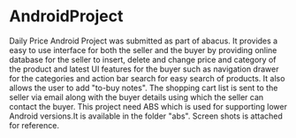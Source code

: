 AndroidProject
==============

Daily Price Android Project was submitted as part of abacus. 
It provides a easy to use interface for both the seller and the buyer by providing online database for the seller to insert, delete and change price and category of the product and latest UI features for the buyer such as navigation drawer for the categories and action bar search for easy search of products. It also allows the user to add "to-buy notes". The shopping cart list is sent to the seller via email along with the buyer details using which the seller can contact the buyer.
This project need ABS which is used for supporting lower Android versions.It is available in the folder "abs". Screen shots is attached for reference.
